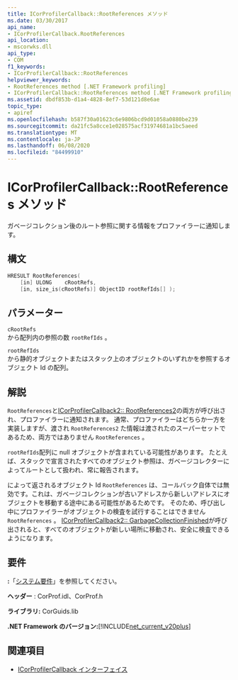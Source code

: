```yaml
---
title: ICorProfilerCallback::RootReferences メソッド
ms.date: 03/30/2017
api_name:
- ICorProfilerCallback.RootReferences
api_location:
- mscorwks.dll
api_type:
- COM
f1_keywords:
- ICorProfilerCallback::RootReferences
helpviewer_keywords:
- RootReferences method [.NET Framework profiling]
- ICorProfilerCallback::RootReferences method [.NET Framework profiling]
ms.assetid: dbdf853b-d1a4-4828-8ef7-53d121d8e6ae
topic_type:
- apiref
ms.openlocfilehash: b587f30a01623c6e9806bcd9d01058a0880be239
ms.sourcegitcommit: da21fc5a8cce1e028575acf31974681a1bc5aeed
ms.translationtype: MT
ms.contentlocale: ja-JP
ms.lasthandoff: 06/08/2020
ms.locfileid: "84499910"
---
```

# <a name="icorprofilercallbackrootreferences-method"></a>ICorProfilerCallback::RootReferences メソッド
ガベージコレクション後のルート参照に関する情報をプロファイラーに通知します。  
  
## <a name="syntax"></a>構文  
  
```cpp  
HRESULT RootReferences(  
    [in] ULONG    cRootRefs,  
    [in, size_is(cRootRefs)] ObjectID rootRefIds[] );  
```  
  
## <a name="parameters"></a>パラメーター  
 `cRootRefs`  
 から配列内の参照の数 `rootRefIds` 。  
  
 `rootRefIds`  
 から静的オブジェクトまたはスタック上のオブジェクトのいずれかを参照するオブジェクト Id の配列。  
  
## <a name="remarks"></a>解説  
 `RootReferences`と[ICorProfilerCallback2:: RootReferences2](icorprofilercallback2-rootreferences2-method.md)の両方が呼び出され、プロファイラーに通知されます。 通常、プロファイラーはどちらか一方を実装しますが、渡され `RootReferences2` た情報は渡されたのスーパーセットであるため、両方ではありません `RootReferences` 。  
  
 `rootRefIds`配列に null オブジェクトが含まれている可能性があります。 たとえば、スタックで宣言されたすべてのオブジェクト参照は、ガベージコレクターによってルートとして扱われ、常に報告されます。  
  
 によって返されるオブジェクト Id `RootReferences` は、コールバック自体では無効です。これは、ガベージコレクションが古いアドレスから新しいアドレスにオブジェクトを移動する途中にある可能性があるためです。 そのため、呼び出し中にプロファイラーがオブジェクトの検査を試行することはできません `RootReferences` 。 [ICorProfilerCallback2:: GarbageCollectionFinished](icorprofilercallback2-garbagecollectionfinished-method.md)が呼び出されると、すべてのオブジェクトが新しい場所に移動され、安全に検査できるようになります。  
  
## <a name="requirements"></a>要件  
 **:**「[システム要件](../../get-started/system-requirements.md)」を参照してください。  
  
 **ヘッダー** : CorProf.idl、CorProf.h  
  
 **ライブラリ:** CorGuids.lib  
  
 **.NET Framework のバージョン:**[!INCLUDE[net_current_v20plus](../../../../includes/net-current-v20plus-md.md)]  
  
## <a name="see-also"></a>関連項目

- [ICorProfilerCallback インターフェイス](icorprofilercallback-interface.md)
